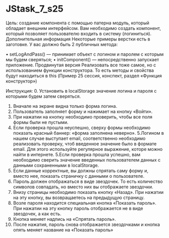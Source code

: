 # JStask_7_s25
Цель: создание компонента с помощью патерна модуль, который обладает внешним интерфейсом.
Вам необходимо создать компонент, который позволяет пользователю входить в систему (логиниться).
Дополнительная информация
Некоторые примеры верстки есть в заготовке.
У вас должно быть 2 публичных метода:

• setLogAndPass() — принимает объект с логином и паролем с которым мы будем сверяться;
• initComponent() — непосредственно запускает приложение.
Продвинутая версия
Реализовать все тоже самое, но с использованием функции конструктора. То есть методы и свойства будут находиться в this (Пример 25 сессия, конспект, раздел «Функция конструктор»)

Инструкция:
0. Установить в localStorage значение логина и пароля с которыми будем затем сверяться.
1. Вначале на экране видна только форма логина.
2. Пользователь заполняет форму и нажимает на кнопку «Войти».
3. При нажатии на кнопку необходимо проверить, чтобы все поля формы были не пустыми.
4. Если проверка прошла неуспешно, сверху формы необходимо показать красный баннер: «форма заполнена неверно».
5.Логином в нашем случае выступает email, соответственно необходимо реализовать проверку, чтоб введенное значение было в формате email. Для этого используйте регулярное выражение, которе можно найти в интернете.
5.Если проверка прошла успешно, вам необходимо сверить значение введенных пользователем данных с данными сохраненными в localStorage.
6. Если данные корректные, вы должны спрятать саму форму и, вместо нее, показать страничку с данными о пользователе.
7. Пароль должен отображаться в виде звездочек. То есть количество символов совпадать, но вместо них вы отображаете звездочки.
8. Внизу страницы необходимо показать кнопку «Назад». При нажатии на эту кнопку, вы возвращаетесь на предыдущую страницу.
9. Возле пароля находится специальная кнопка «Показать пароль». При нажатии на эту кнопку пароль отображается не в виде звездочек, а как есть.
10. Кнопка меняет надпись на «Спрятать пароль».
11. После нажатия, пароль снова отображается звездочками и кнопка опять меняет название на «Показать пароль»
